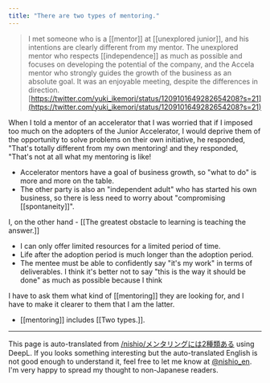 ```yaml
---
title: "There are two types of mentoring."
---
```


> I met someone who is a [[mentor]] at [[unexplored junior]], and his intentions are clearly different from my mentor. The unexplored mentor who respects [[independence]] as much as possible and focuses on developing the potential of the company, and the Accela mentor who strongly guides the growth of the business as an absolute goal. It was an enjoyable meeting, despite the differences in direction.
[https://twitter.com/yuki_ikemori/status/1209101649282654208?s=21](https://twitter.com/yuki_ikemori/status/1209101649282654208?s=21)

When I told a mentor of an accelerator that I was worried that if I imposed too much on the adopters of the Junior Accelerator, I would deprive them of the opportunity to solve problems on their own initiative, he responded, "That's totally different from my own mentoring! and they responded, "That's not at all what my mentoring is like!
- Accelerator mentors have a goal of business growth, so "what to do" is more and more on the table.
- The other party is also an "independent adult" who has started his own business, so there is less need to worry about "compromising [[spontaneity]]".

I, on the other hand
    - [[The greatest obstacle to learning is teaching the answer.]]
- I can only offer limited resources for a limited period of time.
- Life after the adoption period is much longer than the adoption period.
- The mentee must be able to confidently say "it's my work" in terms of deliverables.
I think it's better not to say "this is the way it should be done" as much as possible because I think

I have to ask them what kind of [[mentoring]] they are looking for, and I have to make it clearer to them that I am the latter.


- [[mentoring]] includes [[Two types.]].
---
This page is auto-translated from [/nishio/メンタリングには2種類ある](https://scrapbox.io/nishio/メンタリングには2種類ある) using DeepL. If you looks something interesting but the auto-translated English is not good enough to understand it, feel free to let me know at [@nishio_en](https://twitter.com/nishio_en). I'm very happy to spread my thought to non-Japanese readers.